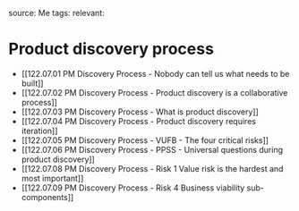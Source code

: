 source: Me
tags:
relevant:

# Product discovery process

- [[122.07.01 PM Discovery Process - Nobody can tell us what needs to be built]]
- [[122.07.02 PM Discovery Process - Product discovery is a collaborative process]]
- [[122.07.03 PM Discovery Process - What is product discovery]]
- [[122.07.04 PM Discovery Process - Product discovery requires iteration]]
- [[122.07.05 PM Discovery Process - VUFB - The four critical risks]]
- [[122.07.06 PM Discovery Process - PPSS - Universal questions during product discovery]]
- [[122.07.08 PM Discovery Process - Risk 1 Value risk is the hardest and most important]]
- [[122.07.09 PM Discovery Process - Risk 4 Business viability sub-components]]